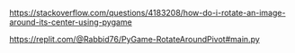 https://stackoverflow.com/questions/4183208/how-do-i-rotate-an-image-around-its-center-using-pygame

https://replit.com/@Rabbid76/PyGame-RotateAroundPivot#main.py